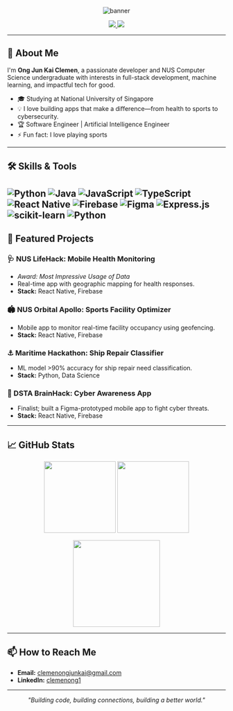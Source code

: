 <!-- Banner -->
<p align="center">
  <img src="https://capsule-render.vercel.app/api?type=waving&color=gradient&height=160&section=header&text=Hi,%20I'm%20Clemen!&fontSize=45&fontAlignY=35&desc=Welcome%20to%20my%20GitHub%20Profile&descAlignY=55&descAlign=62" alt="banner"/>
</p>

<!-- Profile pic + Contact Links -->
<p align="center">
  <a href="https://www.linkedin.com/in/clemenong1/">
    <img src="https://img.shields.io/badge/LinkedIn-0077B5?style=for-the-badge&logo=linkedin&logoColor=white"/>
  </a>
  <a href="mailto:clemenongjunkai@gmail.com">
    <img src="https://img.shields.io/badge/Gmail-D14836?style=for-the-badge&logo=gmail&logoColor=white"/>
  </a>
</p>

---

## 👋 About Me

I'm **Ong Jun Kai Clemen**, a passionate developer and NUS Computer Science undergraduate with interests in full-stack development, machine learning, and impactful tech for good.

- 🎓 Studying at National University of Singapore
- 💡 I love building apps that make a difference—from health to sports to cybersecurity.
- 🏆 Software Engineer | Artificial Intelligence Engineer
- ⚡ Fun fact: I love playing sports

---

## 🛠️ Skills & Tools

![Python](https://img.shields.io/badge/Python-3776AB?style=flat&logo=python&logoColor=white)
![Java](https://img.shields.io/badge/Java-007396?style=flat&logo=java&logoColor=white)
![JavaScript](https://img.shields.io/badge/JavaScript-F7DF1E?style=flat&logo=javascript&logoColor=black)
![TypeScript](https://img.shields.io/badge/TypeScript-3178C6?style=flat&logo=typescript&logoColor=white)
![React Native](https://img.shields.io/badge/React%20Native-20232A?style=flat&logo=react&logoColor=61DAFB)
![Firebase](https://img.shields.io/badge/Firebase-FFCA28?style=flat&logo=firebase&logoColor=black)
![Figma](https://img.shields.io/badge/Figma-F24E1E?style=flat&logo=figma&logoColor=white)
![Express.js](https://img.shields.io/badge/Express.js-000000?style=flat&logo=express&logoColor=white)
![scikit-learn](https://img.shields.io/badge/scikit--learn-F7931E?style=for-the-badge&logo=scikit-learn&logoColor=white)
![Python](https://img.shields.io/badge/Python-3776AB?style=for-the-badge&logo=python&logoColor=white)
---

## 🌟 Featured Projects

### 🩺 NUS LifeHack: Mobile Health Monitoring
- *Award: Most Impressive Usage of Data*
- Real-time app with geographic mapping for health responses.  
- **Stack:** React Native, Firebase

### 🏟️ NUS Orbital Apollo: Sports Facility Optimizer
- Mobile app to monitor real-time facility occupancy using geofencing.  
- **Stack:** React Native, Firebase

### ⚓ Maritime Hackathon: Ship Repair Classifier
- ML model >90% accuracy for ship repair need classification.  
- **Stack:** Python, Data Science

### 🦾 DSTA BrainHack: Cyber Awareness App
- Finalist; built a Figma-prototyped mobile app to fight cyber threats.  
- **Stack:** React Native, Firebase

---

## 📈 GitHub Stats

<p align="center">
  <img src="https://github-readme-stats.vercel.app/api?username=your-github-username&show_icons=true&theme=react&hide_title=true" height="165">
  <img src="https://github-readme-stats.vercel.app/api/top-langs/?username=your-github-username&layout=compact&theme=react" height="165">
</p>
<p align="center">
  <img src="https://github-readme-activity-graph.cyclic.app/graph?username=your-github-username&theme=react-dark" height="200"/>
</p>

---

## 📫 How to Reach Me

- **Email:** [clemenongjunkai@gmail.com](mailto:clemenongjunkai@gmail.com)
- **LinkedIn:** [clemenong1](https://www.linkedin.com/in/clemenong1/)

---

<!-- Optional Footer Quote or Fun Fact -->
<p align="center">
  <i>"Building code, building connections, building a better world."</i>
</p>
